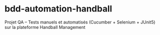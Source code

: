 # bdd-automation-handball
Projet QA – Tests manuels et automatisés (Cucumber + Selenium + JUnit5) sur la plateforme Handball Management
